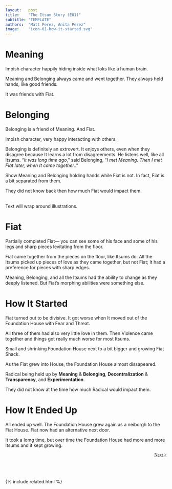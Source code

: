 ```yaml
---
layout:   post
title:    "The Itsum Story (E01)"
subtitle: "TEMPLATE"
authors:  "Matt Perez, Anita Perez"
image:    "icon-01-how-it-started.svg"
---
```


<div style='display:none; '>
 <p>How the Itsums learn of Fiat.</p>
</div>

<h1>Meaning</h1>
  <div class="_illustration">Impish character happily hiding inside what loks like a human brain.</div>
 <p>Meaning and Belonging always came and went together. They always held hands, like good friends.</p>
 <p>It was friends with Fiat.</p>

<h1>Belonging</h1>
 <p>Belonging is a friend of Meaning. And Fiat.</p>
  <div class="_illustration">Impish character, very happy interacting with others.</div>
 <p>Belonging is definitely an extrovert. It enjoys others, even when they disagree because It learns a lot from disagreements. He listens well, like all Itsums. &ldquo;<em>It was long time ago</em>,&rdquo; said Belonging, &ldquo;<em>I met Meaning. Then I met Fiat later, when It came together.</em>.&rdquo;</p>
  <div class="_illustration">Show Meaning and Belonging holding hands while Fiat is not. In fact, Fiat is a bit separated from them.</div>
 <p>They did not know back then how much Fiat would impact them.</p>
 <br />
  <div class="_illustration">Text will wrap around illustrations.</div>

<h1>Fiat</h1>
  <div class="_illustration">Partially completed Fiat&mdash; you can see some of his face and some of his legs and sharp pieces levitating from the floor.</div>
 <p>Fiat came together from the pieces on the floor, like Itsums do. All the Itsums picked up pieces of love as they came together, but not Fiat; It had a preference for pieces with sharp edges.</p>
 <p>Meaning, Belonging, and all the Itsums had the ability to change as they deeply listened. But Fiat&rsquo;s morphing abilities were something else.</p>

<h1>How It Started</h1>
 <p>Fiat turned out to be divisive. It got worse when It moved out of the Foundation House with Fear and Threat.</p>
 <p>All three of them had also very little love in them. Then Violence came together and things got really much worse for most Itsums.</p>
  <div class="_illustration">Small and shrinking Foundation House next to a bit bigger and growing Fiat Shack.</div>
 <p>As the Fiat grew into House, the Foundation House almost dissapeared.</p>
  <div class="_illustration">Radical being held up by <strong>Meaning</strong> & <strong>Belonging</strong>, <strong>Decentralization</strong> & <strong>Transparency</strong>, and <strong>Experimentation</strong>.</div>
 <p>They did not know at the time how much Radical would impact them.</p>

<h1>How It Ended Up</h1>
 <p>All ended up well. The Foundation House grew again as a neiborgh to the Fiat House. Fiat now had an alternative next door.</p>
 <p>It took a lomg time, but over time the Foundation House had more and more Itsums and it kept growing.</p>

<div style="margin-bottom:1in; font-family: American Typewriter, serif; ">
<!--
 <span style="float:left;  "> <a href="https://radicalcompanies.com/2024/09/08/the-itsum-story-glossary">&lt; Glossary</a></span>
-->
 <span style="float:right;  "><a href="https://radicalcompanies.com/2024/09/02/e02-how-it-went">              Next &gt;</a></span>
</div>

{% include related.html %}